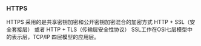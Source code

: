 ### HTTPS
HTTPS 采用的是共享密钥加密和公开密钥加密混合的加密方式
HTTP + SSL（安全套接层） 或者 HTTP + TLS（传输层安全性协议）
SSL工作在OSI七层模型中的表示层，TCP/IP 四层模型的应用层。